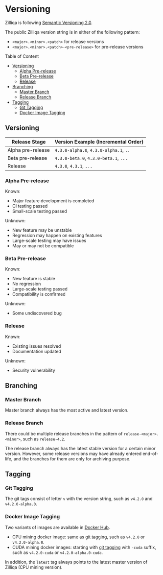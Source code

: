 # Versioning

Zilliqa is following [Semantic Versioning 2.0](https://semver.org).

The public Zilliqa version string is in either of the following pattern:

- `<major>.<minor>.<patch>` for release versions
- `<major>.<minor>.<patch>-<pre-release>` for pre-release versions

Table of Content

- [Versioning](#versioning)
  - [Alpha Pre-release](#alpha-pre-release)
  - [Beta Pre-release](#beta-pre-release)
  - [Release](#release)
- [Branching](#branching)
  - [Master Branch](#master-branch)
  - [Release Branch](#release-branch)
- [Tagging](#tagging)
  - [Git Tagging](#git-tagging)
  - [Docker Image Tagging](#docker-image-tagging)

## Versioning

| Release Stage     | Version Example (Incremental Order)    |
|-------------------|----------------------------------------|
| Alpha pre-release | `4.3.0-alpha.0`, `4.3.0-alpha.1`, `..` |
| Beta pre-release  | `4.3.0-beta.0`, `4.3.0-beta.1`, `...`  |
| Release           | `4.3.0`, `4.3.1`, `...`                |

### Alpha Pre-release

Known:

- Major feature development is completed
- CI testing passed
- Small-scale testing passed

Unknown:

- New feature may be unstable
- Regression may happen on existing features
- Large-scale testing may have issues
- May or may not be compatible

### Beta Pre-release

Known:

- New feature is stable
- No regression
- Large-scale testing passed
- Compatibility is confirmed

Unknown:

- Some undiscovered bug

### Release

Known:

- Existing issues resolved
- Documentation updated

Unknown:

- Security vulnerability

## Branching

### Master Branch

Master branch always has the most active and latest version.

### Release Branch

There could be multiple release branches in the pattern of `release-<major>.<minor>`, such as `release-4.2`.

The release branch always has the latest stable version for a certain minor version. However, some release versions may have already entered end-of-life, and the branches for them are only for archiving purpose.

## Tagging

### Git Tagging

The git tags consist of letter `v` with the version string, such as `v4.2.0` and `v4.2.0-alpha.0`.

### Docker Image Tagging

Two variants of images are available in [Docker Hub](https://hub.docker.com/r/zilliqa/zilliqa).

- CPU mining docker image: same as [git tagging](#git-tagging), such as `v4.2.0` or `v4.2.0-alpha.0`.
- CUDA mining docker images: starting with [git tagging](#git-tagging) with `-cuda` suffix, such as `v4.2.0-cuda` or `v4.2.0-alpha.0-cuda`.

In addition, the `latest` tag always points to the latest master version of Zilliqa (CPU mining version).
